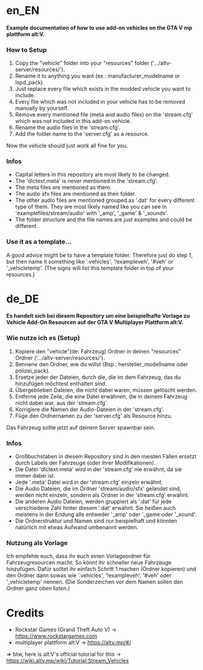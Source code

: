 # en_EN
#### Example documentation of how to use add-on vehicles on the GTA V mp plattform alt:V.

### How to Setup
1. Copy the "vehicle" folder into your "resources" folder ('.../altv-server/resources/'). 
2. Rename it to anything you want (ex.: manufacturer_modelname or lspd_pack).
3. Just replace every file which exists in the modded vehicle you want to include.
4. Every file which was not included in your vehicle has to be removed manually by yourself.
5. Remove every mentioned file (meta and audio files) on the 'stream.cfg' which was not included in this add-on vehicle.
6. Rename the audio files in the 'stream.cfg'.
7. Add the folder name to the 'server.cfg' as a resource.

Now the vehicle should just work all fine for you.

### Infos
- Capital letters in this repository are most likely to be changed.
- The 'dlctext.meta' is never mentioned in the 'stream.cfg'.
- The meta files are mentioned as them.
- The audio sfx files are mentioned as their folder.
- The other audio files are mentioned grouped as '.dat' for every different type of them. They are most likely named like you can see in 'examplefiles/stream/audio' with '_amp', '_game' & '_sounds'.
- The folder structure and the file names are just examples and could be different.

### Use it as a template...
A good advice might be to have a template folder. Therefore just do step 1, but then name it something like '.vehicles', '!exampleveh', '#veh' or '_vehicletemp'. (The signs will list this template folder in top of your resources.)



# de_DE 
#### Es handelt sich bei diesem Repository um eine beispielhafte Vorlage zu Vehicle Add-On Resourcen auf der GTA V Multiplayer Plattform alt:V.

### Wie nutze ich es (Setup)
1. Kopiere den "vehicle"(de: Fahrzeug) Ordner in deinen "resources" Ordner ('.../altv-server/resources/'). 
2. Bennene den Ordner, wie du willst (Bsp.: hersteller_modellname oder polizei_pack).
3. Ersetze jeder der Dateien, durch die, die im dem Fahrzeug, das du hinzufügen möchtest enthalten sind.
4. Übergeblieben Dateien, die nicht dabei waren, müssen gelöscht werden.
5. Entferne jede Zeile, die eine Datei erwähnen, die in deinem Fahrzeug nicht dabei war, aus der 'stream.cfg'.
6. Korrigiere die Namen der Audio-Dateien in der 'stream.cfg'.
7. Füge den Ordnernamen zu der 'server.cfg' als Resource hinzu.

Das Fahrzeug sollte jetzt auf deinem Server spawnbar sein.

### Infos
- Großbuchstaben in diesem Repository sind in den meisten Fällen ersetzt durch Labels der Fahrzeuge (oder ihrer Modifikationen).
- Die Datei 'dlctext.meta' wird in der 'stream.cfg' nie erwähnt, da sie immer dabei ist.
- Jede '.meta' Datei wird in der 'stream.cfg' einzeln erwähnt.
- Die Audio Dateien, die im Ordner 'stream/audio/sfx' gelandet sind, werden nicht einzeln, sondern als Ordner in der 'stream.cfg' erwähnt.
- Die anderen Audio Dateien, werden gruppiert als '.dat' für jede verschiedene Zahl hinter diesem '.dat' erwähnt. Sie heißen auch meistens in der Endung alle entweder '_amp' oder '_game oder '_sound'.
- Die Ordnerstruktur und Namen sind nur beispielhaft und könnten natürlich mit etwas Aufwand umbenannt werden.

### Nutzung als Vorlage
Ich empfehle euch, dass ihr euch einen Vorlageordner für Fahrzeugresourcen macht. So könnt ihr schneller neue Fahrzeuge hinzufügen. Dafür solltet ihr einfach Schritt 1 machen (Ordner kopieren) und den Ordner dann sowas wie '.vehicles', '!exampleveh', '#veh' oder '_vehicletemp' nennen. (Die Sonderzeichen vor dem Namen sollen den Ordner ganz oben listen.)


# Credits
- Rockstar Games (Grand Theft Auto V) -> https://www.rockstargames.com
- multiplayer plattform alt:V -> https://altv.mp/#/

=> btw, here is alt:V's official tutorial for this -> https://wiki.altv.mp/wiki/Tutorial:Stream_Vehicles
